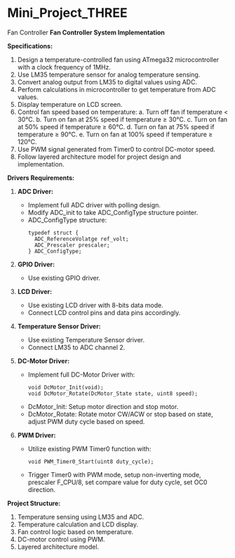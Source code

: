 # Mini_Project_THREE
Fan Controller
**Fan Controller System Implementation**

**Specifications:**

1. Design a temperature-controlled fan using ATmega32 microcontroller with a clock frequency of 1MHz.
2. Use LM35 temperature sensor for analog temperature sensing.
3. Convert analog output from LM35 to digital values using ADC.
4. Perform calculations in microcontroller to get temperature from ADC values.
5. Display temperature on LCD screen.
6. Control fan speed based on temperature:
   a. Turn off fan if temperature < 30°C.
   b. Turn on fan at 25% speed if temperature ≥ 30°C.
   c. Turn on fan at 50% speed if temperature ≥ 60°C.
   d. Turn on fan at 75% speed if temperature ≥ 90°C.
   e. Turn on fan at 100% speed if temperature ≥ 120°C.
7. Use PWM signal generated from Timer0 to control DC-motor speed.
8. Follow layered architecture model for project design and implementation.

**Drivers Requirements:**

1. **ADC Driver:**
   - Implement full ADC driver with polling design.
   - Modify ADC_init to take ADC_ConfigType structure pointer.
   - ADC_ConfigType structure:
     ```
     typedef struct {
       ADC_ReferenceVolatge ref_volt;
       ADC_Prescaler prescaler;
     } ADC_ConfigType;
     ```
2. **GPIO Driver:**
   - Use existing GPIO driver.
   
3. **LCD Driver:**
   - Use existing LCD driver with 8-bits data mode.
   - Connect LCD control pins and data pins accordingly.

4. **Temperature Sensor Driver:**
   - Use existing Temperature Sensor driver.
   - Connect LM35 to ADC channel 2.

5. **DC-Motor Driver:**
   - Implement full DC-Motor Driver with:
     ```
     void DcMotor_Init(void);
     void DcMotor_Rotate(DcMotor_State state, uint8 speed);
     ```
   - DcMotor_Init: Setup motor direction and stop motor.
   - DcMotor_Rotate: Rotate motor CW/ACW or stop based on state, adjust PWM duty cycle based on speed.

6. **PWM Driver:**
   - Utilize existing PWM Timer0 function with:
     ```
     void PWM_Timer0_Start(uint8 duty_cycle);
     ```
   - Trigger Timer0 with PWM mode, setup non-inverting mode, prescaler F_CPU/8, set compare value for duty cycle, set OC0 direction.

**Project Structure:**

1. Temperature sensing using LM35 and ADC.
2. Temperature calculation and LCD display.
3. Fan control logic based on temperature.
4. DC-motor control using PWM.
5. Layered architecture model.
